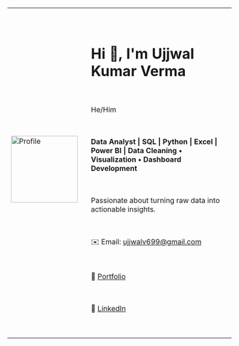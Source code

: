 <table>

&nbsp; <tr>

&nbsp;   <td>

&nbsp;     <img src="profile.jpg" alt="Profile" width="150"/>

&nbsp;   </td>

&nbsp;   <td style="padding-left: 20px;">

&nbsp;     <h1>Hi 👋, I'm Ujjwal Kumar Verma</h1>

&nbsp;     <p>He/Him</p>

&nbsp;     <p><strong>Data Analyst | SQL | Python | Excel | Power BI | Data Cleaning • Visualization • Dashboard Development</strong></p>

&nbsp;     <p>Passionate about turning raw data into actionable insights.</p>

&nbsp;     <p>✉️ Email: <a href="mailto:ujjwalv699@gmail.com">ujjwalv699@gmail.com</a></p>

&nbsp;     <p>🔗 <a href="https://portfolio-ujjwal7635s-projects.vercel.app/">Portfolio</a></p>

&nbsp;     <p>🔗 <a href="https://www.linkedin.com/in/ujjwal-verma-28732423b/">LinkedIn</a></p>

&nbsp;   </td>

&nbsp; </tr>

</table>



